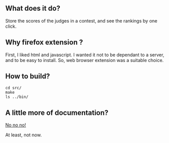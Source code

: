 ## What does it do?

Store the scores of the judges in a contest, and see the rankings by one click.

## Why firefox extension ?

First, I liked html and javascript. I wanted it not to be dependant to a server, and to be easy to install.
So, web browser extension was a suitable choice.

## How to build?

    cd src/
	make
	ls ../bin/

## A little more of documentation?

[No no no!](http://www.youtube.com/watch?v=FshkO8HqQ10)

At least, not now.